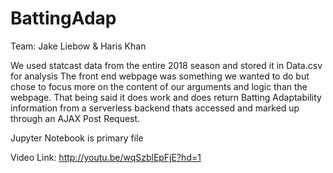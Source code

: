 # BattingAdap
Team: Jake Liebow & Haris Khan

We used statcast data from the entire 2018 season and stored it in Data.csv for analysis
The front end webpage was something we wanted to do but chose to focus more on the content of our arguments and logic than the webpage. That being said it does work and does return Batting Adaptability information from a serverless backend thats accessed and marked up through an AJAX Post Request.

Jupyter Notebook is primary file

Video Link: http://youtu.be/wqSzblEpFjE?hd=1
